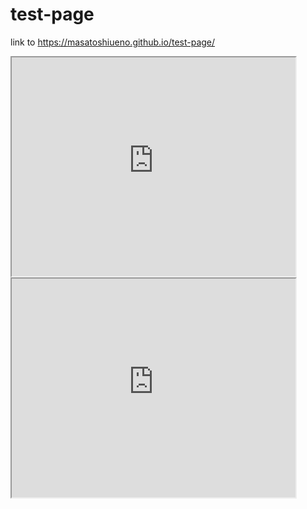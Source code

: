 # test-page
link to https://masatoshiueno.github.io/test-page/

<iframe src="https://masatoshiueno.github.io/leaflet-map-simple" width="90%" height="350"></iframe>
 <iframe src="https://masatoshiueno.github.io/highcharts-scatter-csv" width="90%" height="350"></iframe>
